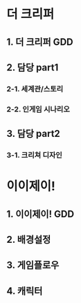 # 더 크리퍼
## 1. 더 크리퍼 GDD
## 2. 담당 part1
### 2-1. 세계관/스토리
### 2-2. 인게임 시나리오
## 3. 담당 part2
### 3-1. 크리쳐 디자인

# 이이제이!
## 1. 이이제이! GDD
## 2. 배경설정
## 3. 게임플로우
## 4. 캐릭터
